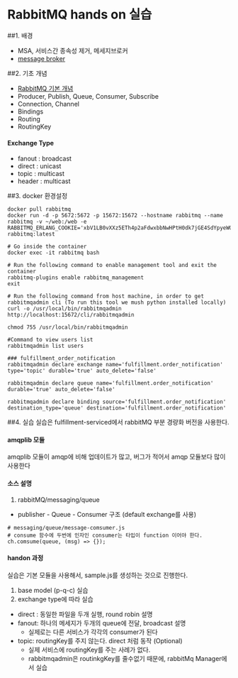 # RabbitMQ hands on 실습

##1. 배경
* MSA, 서비스간 종속성 제거, 메세지브로커
* [message broker](https://ko.wikipedia.org/wiki/메세지_브로커)

##2. 기초 개념
* [RabbitMQ 기본 개념](https://github.com/gjchoi/gjchoi.github.io/blob/master/_posts/2016-02-27-rabbit-mq-이해하기.md)
* Producer, Publish, Queue, Consumer, Subscribe
* Connection, Channel
* Bindings
* Routing
* RoutingKey

#### Exchange Type
* fanout : broadcast
* direct : unicast
* topic : multicast
* header : multicast

##3. docker 환경설정
```
docker pull rabbitmq
docker run -d -p 5672:5672 -p 15672:15672 --hostname rabbitmq --name rabbitmq -v ~/web:/web -e RABBITMQ_ERLANG_COOKIE='xbV1LB0vXXz5ETh4p2aFdwxbbNwHPtH0dk7jGE4SdYpyeWQn0cX6hx3L5fVuOFnzFCsw0pljvguBEWQIMQtRNNNcCP9RocLRSx1IrcU8XcAxYW4nE4Vd5bOk75tv9Xc7Pe4PfOr6iOvD6Ai8yzDIMTD1vqeA7JVWd16YdFkmrxscTiVRCfzru5MkyW0mMBlsXsR4l7RAj73zHiP1uDdcrR4933I9gB5JSTvdCyNsaA4hBAPSdlAaugIEy9KBqiy' rabbitmq:latest

# Go inside the container
docker exec -it rabbitmq bash

# Run the following command to enable management tool and exit the container
rabbitmq-plugins enable rabbitmq_management
exit

# Run the following command from host machine, in order to get rabbitmqadmin cli (To run this tool we mush python installed locally)
curl -o /usr/local/bin/rabbitmqadmin http://localhost:15672/cli/rabbitmqadmin

chmod 755 /usr/local/bin/rabbitmqadmin

#Command to view users list
rabbitmqadmin list users
```
```
### fulfillment_order_notification
rabbitmqadmin declare exchange name='fulfillment.order_notification' type='topic' durable='true' auto_delete='false'

rabbitmqadmin declare queue name='fulfillment.order_notification' durable='true' auto_delete='false'

rabbitmqadmin declare binding source='fulfillment.order_notification' destination_type='queue' destination='fulfillment.order_notification'

```

##4. 실습
실습은 fulfillment-serviced에서 rabbitMQ 부분 경량화 버전을 사용한다.

#### amqplib 모듈
amqplib 모듈이 amqp에 비해 업데이트가 많고, 버그가 적어서 amqp 모듈보다 많이 사용한다

#### 소스 설명
1.  rabbitMQ/messaging/queue
  * publisher - Queue - Consumer 구조  (default exchange를 사용)
```
# messaging/queue/message-comsumer.js
# consume 함수에 두번에 인자인 consumer는 타입이 function 이어야 한다.
ch.comsume(queue, (msg) => {});
```

#### handon 과정
실습은 기본 모듈을 사용해서, sample.js를 생성하는 것으로 진행한다.

1. base model (p-q-c) 실습
2. exchange type에 따라 실습
 * direct : 동일한 파일을 두개 실행, round robin 설명
 * fanout: 하나의 메세지가 두개의 queue에 전달, broadcast 설명
   - 실제로는 다른 서비스가 각각의 consumer가 된다
 * topic: routingKey를 주지 않는다. direct 처럼 동작 (Optional)
   - 실제 서비스에 routingKey를 주는 사례가 없다.
   - rabbitmqadmin은 routinkgKey를 줄수없기 때문에, rabbitMq Manager에서 실습
